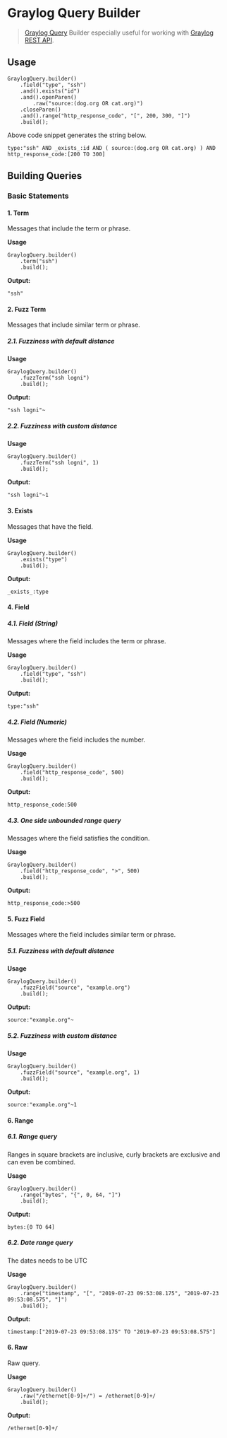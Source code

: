 # Graylog Query Builder
> [Graylog Query](https://docs.graylog.org/en/latest/pages/queries.html) Builder especially useful for working with [Graylog REST API](https://docs.graylog.org/en/latest/pages/configuration/rest_api.html).

## Usage
```
GraylogQuery.builder()
    .field("type", "ssh")
    .and().exists("id")
    .and().openParen()
        .raw("source:(dog.org OR cat.org)")
    .closeParen()
    .and().range("http_response_code", "[", 200, 300, "]")
    .build();
```
Above code snippet generates the string below.
```
type:"ssh" AND _exists_:id AND ( source:(dog.org OR cat.org) ) AND http_response_code:[200 TO 300]
```

## Building Queries
### Basic Statements
#### 1. Term
Messages that include the term or phrase.

**Usage**
```
GraylogQuery.builder()
    .term("ssh")
    .build();
```
**Output:**
```
"ssh"
```

#### 2. Fuzz Term
Messages that include similar term or phrase.

##### 2.1. Fuzziness with default distance
**Usage**
```
GraylogQuery.builder()
    .fuzzTerm("ssh logni")
    .build();
```
**Output:**
```
"ssh logni"~
```

##### 2.2. Fuzziness with custom distance
**Usage**
```
GraylogQuery.builder()
    .fuzzTerm("ssh logni", 1)
    .build();
```
**Output:**
```
"ssh logni"~1
```

#### 3. Exists
Messages that have the field.

**Usage**
```
GraylogQuery.builder()
    .exists("type")
    .build();
```
**Output:**
```
_exists_:type
```

#### 4. Field

##### 4.1. Field (String)
Messages where the field includes the term or phrase.

**Usage**
```
GraylogQuery.builder()
    .field("type", "ssh")
    .build();
```
**Output:**
```
type:"ssh"
```

##### 4.2. Field (Numeric)
Messages where the field includes the number.

**Usage**
```
GraylogQuery.builder()
    .field("http_response_code", 500)
    .build();
```
**Output:**
```
http_response_code:500
```

##### 4.3. One side unbounded range query
Messages where the field satisfies the condition.

**Usage**
```
GraylogQuery.builder()
    .field("http_response_code", ">", 500)
    .build();
```
**Output:**
```
http_response_code:>500
```

#### 5. Fuzz Field
Messages where the field includes similar term or phrase.

##### 5.1. Fuzziness with default distance
**Usage**
```
GraylogQuery.builder()
    .fuzzField("source", "example.org")
    .build();
```
**Output:**
```
source:"example.org"~
```

##### 5.2. Fuzziness with custom distance
**Usage**
```
GraylogQuery.builder()
    .fuzzField("source", "example.org", 1)
    .build();
```
**Output:**
```
source:"example.org"~1
```

#### 6. Range

##### 6.1. Range query
Ranges in square brackets are inclusive, curly brackets are exclusive and can even be combined.

**Usage**
```
GraylogQuery.builder()
    .range("bytes", "{", 0, 64, "]")
    .build();
```
**Output:**
```
bytes:{0 TO 64]
```

##### 6.2. Date range query
The dates needs to be UTC

**Usage**
```
GraylogQuery.builder()
    .range("timestamp", "[", "2019-07-23 09:53:08.175", "2019-07-23 09:53:08.575", "]")
    .build();
```
**Output:**
```
timestamp:["2019-07-23 09:53:08.175" TO "2019-07-23 09:53:08.575"]
```

#### 6. Raw
Raw query.

**Usage**
```
GraylogQuery.builder()
    .raw("/ethernet[0-9]+/") = /ethernet[0-9]+/
    .build();
```
**Output:**
```
/ethernet[0-9]+/
```

